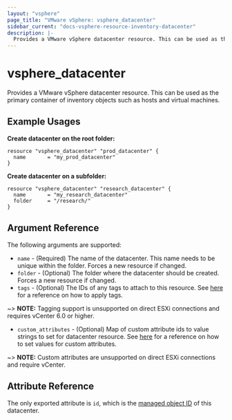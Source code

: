 ```yaml
---
layout: "vsphere"
page_title: "VMware vSphere: vsphere_datacenter"
sidebar_current: "docs-vsphere-resource-inventory-datacenter"
description: |-
  Provides a VMware vSphere datacenter resource. This can be used as the primary container of inventory objects such as hosts and virtual machines.
---
```


# vsphere\_datacenter

Provides a VMware vSphere datacenter resource. This can be used as the primary
container of inventory objects such as hosts and virtual machines.

## Example Usages

**Create datacenter on the root folder:**

```hcl
resource "vsphere_datacenter" "prod_datacenter" {
  name       = "my_prod_datacenter"
}
```

**Create datacenter on a subfolder:**

```hcl
resource "vsphere_datacenter" "research_datacenter" {
  name       = "my_research_datacenter"
  folder     = "/research/"
}
```

## Argument Reference

The following arguments are supported:

* `name` - (Required) The name of the datacenter. This name needs to be unique
  within the folder. Forces a new resource if changed.
* `folder` - (Optional) The folder where the datacenter should be created.
  Forces a new resource if changed.
* `tags` - (Optional) The IDs of any tags to attach to this resource. See
  [here][docs-applying-tags] for a reference on how to apply tags.

[docs-applying-tags]: /docs/providers/vsphere/r/tag.html#using-tags-in-a-supported-resource

~> **NOTE:** Tagging support is unsupported on direct ESXi connections and
requires vCenter 6.0 or higher.

* `custom_attributes` - (Optional) Map of custom attribute ids to value 
  strings to set for datacenter resource. See 
  [here][docs-setting-custom-attributes] for a reference on how to set values 
  for custom attributes.

[docs-setting-custom-attributes]: /docs/providers/vsphere/r/custom_attribute.html#using-custom-attributes-in-a-supported-resource

~> **NOTE:** Custom attributes are unsupported on direct ESXi connections 
and require vCenter.

## Attribute Reference

The only exported attribute is `id`, which is the [managed object
ID][docs-about-morefs] of this datacenter.

[docs-about-morefs]: /docs/providers/vsphere/index.html#use-of-managed-object-references-by-the-vsphere-provider
